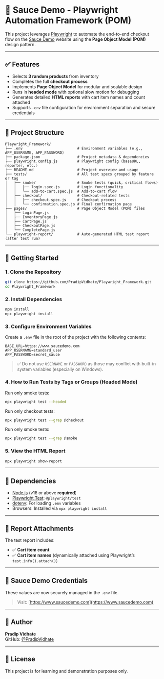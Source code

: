 # 🧪 Sauce Demo - Playwright Automation Framework (POM)

This project leverages [Playwright](https://playwright.dev/) to automate the end-to-end checkout flow on the [Sauce Demo](https://www.saucedemo.com/) website using the **Page Object Model (POM)** design pattern.

---

## ✅ Features

- Selects **3 random products** from inventory
- Completes the full **checkout process**
- Implements **Page Object Model** for modular and scalable design
- Runs in **headed mode** with optional slow motion for debugging
- Generates detailed **HTML reports** with cart item names and count attached
- Supports `.env` file configuration for environment separation and secure credentials

---

## 📁 Project Structure

```
Playwright_Framework/
├── .env                         # Environment variables (e.g., APP_USERNAME, APP_PASSWORD)
├── package.json                 # Project metadata & dependencies
├── playwright.config.js         # Playwright config (baseURL, reporter, etc.)
├── README.md                    # Project overview and usage
├── tests/                       # All test specs grouped by feature or tag
│   ├── smoke/                   # Smoke tests (quick, critical flows)
│   │   ├── login.spec.js        # Login functionality
│   │   └── add-to-cart.spec.js  # Add-to-cart flow
│   ├── checkout/                # Checkout-related tests
│   │   ├── checkout.spec.js     # Checkout process
│   │   └── confirmation.spec.js # Final confirmation page
├── pages/                       # Page Object Model (POM) files
│   ├── LoginPage.js
│   ├── InventoryPage.js
│   ├── CartPage.js
│   ├── CheckoutPage.js
│   └── CompletePage.js
└── playwright-report/           # Auto-generated HTML test report (after test run)
```

---

## 🚀 Getting Started

### 1. Clone the Repository

```bash
git clone https://github.com/PradipVidhate/Playwright_Framework.git
cd Playwright_Framework
```

### 2. Install Dependencies

```bash
npm install
npx playwright install
```

### 3. Configure Environment Variables

Create a `.env` file in the root of the project with the following contents:

```env
BASE_URL=https://www.saucedemo.com
APP_USERNAME=standard_user
APP_PASSWORD=secret_sauce
```

> ✅ Do not use `USERNAME` or `PASSWORD` as those may conflict with built-in system variables (especially on Windows).

### 4. How to Run Tests by Tags or Groups (Headed Mode)
Run only smoke tests:
```bash
npx playwright test --headed
```
 
Run only checkout tests:
```bash
npx playwright test --grep @checkout
```
Run only smoke tests:
```bash
npx playwright test --grep @smoke
```

### 5. View the HTML Report

```bash
npx playwright show-report
```

---

## 📝 Dependencies

- [Node.js](https://nodejs.org/) (v18 or above **required**)
- [Playwright Test](https://playwright.dev/test): `@playwright/test`
- [dotenv](https://www.npmjs.com/package/dotenv): For loading `.env` variables
- Browsers: Installed via `npx playwright install`

---

## 📎 Report Attachments

The test report includes:
- ✅ **Cart item count**
- ✅ **Cart item names** (dynamically attached using Playwright’s `test.info().attach()`)

---

## 🔐 Sauce Demo Credentials

These values are now securely managed in the `.env` file.

> Visit: [https://www.saucedemo.com](https://www.saucedemo.com)

---

## 👤 Author

**Pradip Vidhate**  
GitHub: [@PradipVidhate](https://github.com/PradipVidhate)

---

## 📄 License

This project is for learning and demonstration purposes only.